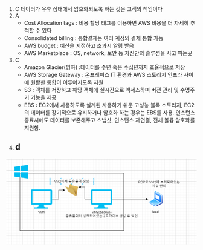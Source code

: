 1. C 데이터가 유휴 상태에서 암호화되도록 하는 것은 고객의 책임이다
2. A
   - Cost Allocation tags : 비용 할당 태그를 이용하면 AWS 비용을 더 자세히 추적할 수 있다
   - Consolidated billing : 통합결제는 여러 계정의 결제 통합 가능
   - AWS budget : 예산을 지정하고 초과시 알림 받음
   - AWS Marketplace : OS, network, 보안 등 자신만의 솔루션을 사고 파는곳
3. C
   - Amazon Glacier(빙하) :데이터를 수년 혹은 수십년까지 효율적으로 저장
   - AWS Storage Gateway : 온프레미스 IT 환경과 AWS 스토리지 인프라 사이에 원활한 통합이 이루어지도록 지원
   - S3 : 객체를 저장하고 해당 객체에 실시간으로 액세스하며 버전 관리 및 수명주기 기능을 제공
   - EBS : EC2에서 사용하도록 설계된 사용하기 쉬운 고성능 블록 스토리지, EC2의 데이터를 장기적으로 유지하거나 암호화 하는 경우는 EBS를 사용. 인스턴스 종료시에도 데이터를 보존해주고 스냅샷, 인스턴스 재연결, 전체 볼륨 암호화를 지원함.
4. d
   - 



![image-20200828171906637](aws_practitioner.assets/image-20200828171906637.png)